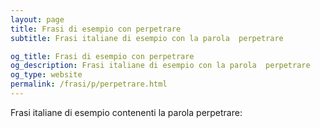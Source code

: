 ```yaml
---
layout: page
title: Frasi di esempio con perpetrare 
subtitle: Frasi italiane di esempio con la parola  perpetrare

og_title: Frasi di esempio con perpetrare 
og_description: Frasi italiane di esempio con la parola  perpetrare
og_type: website
permalink: /frasi/p/perpetrare.html
---
```


Frasi italiane di esempio contenenti la parola perpetrare:


